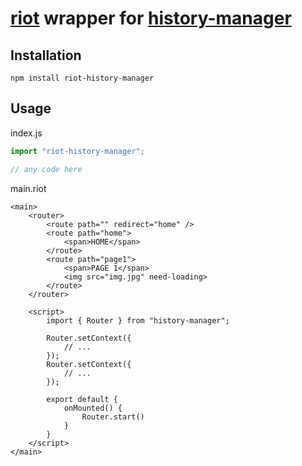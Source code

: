 # [riot](https://riot.js.org/) wrapper for [history-manager](https://www.npmjs.com/package/history-manager)

## Installation
```npm install riot-history-manager```

## Usage
index.js
```js
import "riot-history-manager";

// any code here
```

main.riot
```riot
<main>
    <router>
        <route path="" redirect="home" />
        <route path="home">
            <span>HOME</span>
        </route>
        <route path="page1">
            <span>PAGE 1</span>
            <img src="img.jpg" need-loading>
        </route>
    </router>

    <script>
        import { Router } from "history-manager";

        Router.setContext({
            // ...
        });
        Router.setContext({
            // ...
        });

        export default {
            onMounted() {
                Router.start()
            }
        }
    </script>
</main>
```